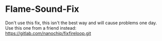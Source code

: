 # Flame-Sound-Fix
Don't use this fix, this isn't the best way and will cause problems one day.
Use this one from a friend instead: https://gitlab.com/nanochip/fixfireloop.git
